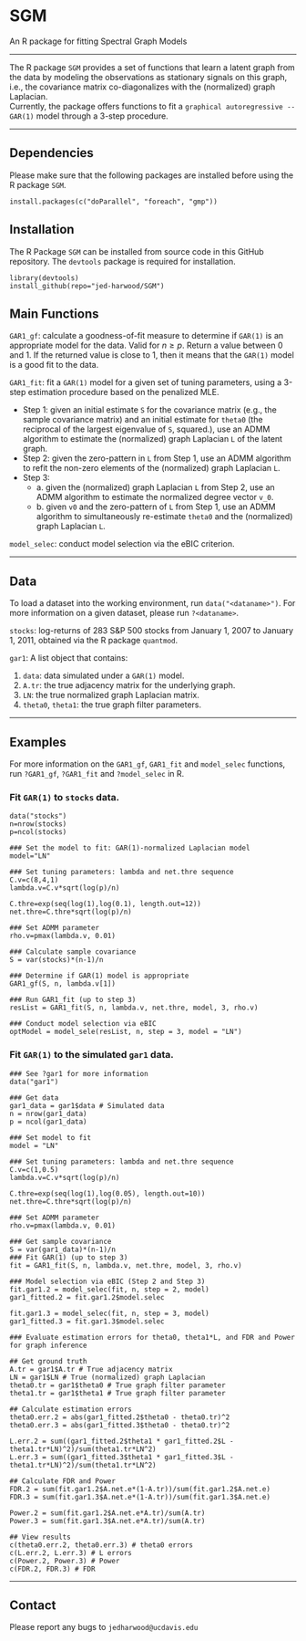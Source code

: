# SGM
An R package for fitting Spectral Graph Models

*** 
The R package `SGM` provides a set of functions that learn a latent graph from the data by modeling the observations as stationary signals on this graph, i.e., the covariance matrix co-diagonalizes with the (normalized) graph Laplacian.  
Currently, the package offers functions to fit a `graphical autoregressive -- GAR(1)` model through a 3-step procedure.

*** 

## Dependencies 
Please make sure that the following packages are installed before using the R package `SGM`. 

```
install.packages(c("doParallel", "foreach", "gmp"))
```

## Installation
The R Package `SGM` can be installed from source code in this GitHub repository.  The `devtools` package is required for installation.  
```
library(devtools)
install_github(repo="jed-harwood/SGM")
```

## Main Functions

`GAR1_gf`: calculate a goodness-of-fit measure to determine if `GAR(1)` is an appropriate model for the data. Valid for $n \geq p$.  Return a value between $0$ and $1$. If the returned value is close to $1$, then it means that the `GAR(1)` model is a good fit to the data.

`GAR1_fit`: fit a `GAR(1)` model for a given set of tuning parameters, using a 3-step estimation procedure based on the penalized MLE.  
* Step 1: given an initial estimate `S` for the covariance matrix (e.g., the sample covariance matrix) and an initial estimate for `theta0` (the reciprocal of the largest eigenvalue of `S`, squared.), use an ADMM algorithm to estimate the (normalized) graph Laplacian `L` of the latent graph.  
* Step 2: given the zero-pattern in `L` from Step 1, use an ADMM algorithm to refit the non-zero elements of the (normalized) graph Laplacian `L`.
* Step 3:
    * a. given the (normalized) graph Laplacian `L` from Step 2, use an ADMM algorithm to estimate the normalized degree vector `v_0`.
    * b. given `v0` and the zero-pattern of `L` from Step 1, use an ADMM algorithm to simultaneously re-estimate `theta0` and the (normalized) graph Laplacian `L`.

`model_selec`: conduct model selection via the eBIC criterion.

***

## Data
To load a dataset into the working environment, run `data("<dataname>")`.  For more information on a given dataset, please run `?<dataname>`.  

`stocks`: log-returns of $283$ S&P 500 stocks from January 1, 2007 to January 1, 2011, obtained via the R package `quantmod`. 

`gar1`:  A list object that contains:
1. `data`: data simulated under a `GAR(1)` model.
2. `A.tr`: the true adjacency matrix for the underlying graph.
3. `LN`: the true normalized graph Laplacian matrix.
4. `theta0`, `theta1`: the true graph filter parameters.  

*** 

## Examples

For more information on the `GAR1_gf`, `GAR1_fit` and `model_selec` functions, run `?GAR1_gf`, `?GAR1_fit` and `?model_selec` in R.  

### Fit `GAR(1)` to `stocks` data.
```
data("stocks")
n=nrow(stocks)
p=ncol(stocks)

### Set the model to fit: GAR(1)-normalized Laplacian model
model="LN" 

### Set tuning parameters: lambda and net.thre sequence
C.v=c(8,4,1)
lambda.v=C.v*sqrt(log(p)/n)

C.thre=exp(seq(log(1),log(0.1), length.out=12))
net.thre=C.thre*sqrt(log(p)/n)

### Set ADMM parameter
rho.v=pmax(lambda.v, 0.01)

### Calculate sample covariance
S = var(stocks)*(n-1)/n

### Determine if GAR(1) model is appropriate
GAR1_gf(S, n, lambda.v[1])

### Run GAR1_fit (up to step 3)
resList = GAR1_fit(S, n, lambda.v, net.thre, model, 3, rho.v)

### Conduct model selection via eBIC
optModel = model_sele(resList, n, step = 3, model = "LN")
```


### Fit `GAR(1)` to the simulated `gar1` data. 
```
### See ?gar1 for more information
data("gar1")

### Get data 
gar1_data = gar1$data # Simulated data
n = nrow(gar1_data)
p = ncol(gar1_data)

### Set model to fit
model = "LN"

### Set tuning parameters: lambda and net.thre sequence
C.v=c(1,0.5)  
lambda.v=C.v*sqrt(log(p)/n)

C.thre=exp(seq(log(1),log(0.05), length.out=10))
net.thre=C.thre*sqrt(log(p)/n)

### Set ADMM parameter 
rho.v=pmax(lambda.v, 0.01)

### Get sample covariance 
S = var(gar1_data)*(n-1)/n
### Fit GAR(1) (up to step 3)
fit = GAR1_fit(S, n, lambda.v, net.thre, model, 3, rho.v)

### Model selection via eBIC (Step 2 and Step 3)
fit.gar1.2 = model_selec(fit, n, step = 2, model)
gar1_fitted.2 = fit.gar1.2$model.selec

fit.gar1.3 = model_selec(fit, n, step = 3, model)
gar1_fitted.3 = fit.gar1.3$model.selec

### Evaluate estimation errors for theta0, theta1*L, and FDR and Power for graph inference 

## Get ground truth
A.tr = gar1$A.tr # True adjacency matrix
LN = gar1$LN # True (normalized) graph Laplacian
theta0.tr = gar1$theta0 # True graph filter parameter
theta1.tr = gar1$theta1 # True graph filter parameter

## Calculate estimation errors
theta0.err.2 = abs(gar1_fitted.2$theta0 - theta0.tr)^2
theta0.err.3 = abs(gar1_fitted.3$theta0 - theta0.tr)^2

L.err.2 = sum((gar1_fitted.2$theta1 * gar1_fitted.2$L - theta1.tr*LN)^2)/sum(theta1.tr*LN^2)
L.err.3 = sum((gar1_fitted.3$theta1 * gar1_fitted.3$L - theta1.tr*LN)^2)/sum(theta1.tr*LN^2)

## Calculate FDR and Power 
FDR.2 = sum(fit.gar1.2$A.net.e*(1-A.tr))/sum(fit.gar1.2$A.net.e)
FDR.3 = sum(fit.gar1.3$A.net.e*(1-A.tr))/sum(fit.gar1.3$A.net.e)

Power.2 = sum(fit.gar1.2$A.net.e*A.tr)/sum(A.tr)
Power.3 = sum(fit.gar1.3$A.net.e*A.tr)/sum(A.tr)

## View results 
c(theta0.err.2, theta0.err.3) # theta0 errors
c(L.err.2, L.err.3) # L errors
c(Power.2, Power.3) # Power
c(FDR.2, FDR.3) # FDR 
```

***

## Contact
Please report any bugs to `jedharwood@ucdavis.edu`

